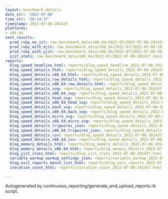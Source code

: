 ```yaml
---
layout: benchmark_details
date_str: '2022-07-08'
time_str: '20:14:37'
timestamp: 2022-07-08-201437
platforms:
- x86_64
test_results:
  prod_ruby_no_jit: raw_benchmark_data/x86_64/2022-07/2022-07-08-201437_basic_benchmark_prod_ruby_no_jit.json
  prod_ruby_with_mjit: raw_benchmark_data/x86_64/2022-07/2022-07-08-201437_basic_benchmark_prod_ruby_with_mjit.json
  prod_ruby_with_yjit: raw_benchmark_data/x86_64/2022-07/2022-07-08-201437_basic_benchmark_prod_ruby_with_yjit.json
  yjit_stats: raw_benchmark_data/x86_64/2022-07/2022-07-08-201437_basic_benchmark_yjit_stats.json
reports:
  blog_speed_headline_html: reports/blog_speed_headline_2022-07-08-201437.html
  blog_speed_details_html: reports/blog_speed_details_2022-07-08-201437.html
  blog_speed_details_x86_64_html: reports/blog_speed_details_2022-07-08-201437.x86_64.html
  blog_speed_details_raw_details_html: reports/blog_speed_details_2022-07-08-201437.raw_details.html
  blog_speed_details_x86_64_raw_details_html: reports/blog_speed_details_2022-07-08-201437.x86_64.raw_details.html
  blog_speed_details_svg: reports/blog_speed_details_2022-07-08-201437.svg
  blog_speed_details_x86_64_svg: reports/blog_speed_details_2022-07-08-201437.x86_64.svg
  blog_speed_details_head_svg: reports/blog_speed_details_2022-07-08-201437.head.svg
  blog_speed_details_x86_64_head_svg: reports/blog_speed_details_2022-07-08-201437.x86_64.head.svg
  blog_speed_details_back_svg: reports/blog_speed_details_2022-07-08-201437.back.svg
  blog_speed_details_x86_64_back_svg: reports/blog_speed_details_2022-07-08-201437.x86_64.back.svg
  blog_speed_details_micro_svg: reports/blog_speed_details_2022-07-08-201437.micro.svg
  blog_speed_details_x86_64_micro_svg: reports/blog_speed_details_2022-07-08-201437.x86_64.micro.svg
  blog_speed_details_tripwires_json: reports/blog_speed_details_2022-07-08-201437.tripwires.json
  blog_speed_details_x86_64_tripwires_json: reports/blog_speed_details_2022-07-08-201437.x86_64.tripwires.json
  blog_speed_details_csv: reports/blog_speed_details_2022-07-08-201437.csv
  blog_speed_details_x86_64_csv: reports/blog_speed_details_2022-07-08-201437.x86_64.csv
  blog_memory_details_html: reports/blog_memory_details_2022-07-08-201437.html
  blog_memory_details_x86_64_html: reports/blog_memory_details_2022-07-08-201437.x86_64.html
  blog_yjit_stats_html: reports/blog_yjit_stats_2022-07-08-201437.html
  variable_warmup_warmup_settings_json: reports/variable_warmup_2022-07-08-201437.warmup_settings.json
  blog_exit_reports_bench_list_html: reports/blog_exit_reports_2022-07-08-201437.bench_list.html
  iteration_count_html: reports/iteration_count_2022-07-08-201437.html

---
```

Autogenerated by continuous_reporting/generate_and_upload_reports.rb script.
